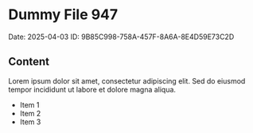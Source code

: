 # Dummy File 947

Date: 2025-04-03
ID: 9B85C998-758A-457F-8A6A-8E4D59E73C2D

## Content

Lorem ipsum dolor sit amet, consectetur adipiscing elit.
Sed do eiusmod tempor incididunt ut labore et dolore magna aliqua.

* Item 1
* Item 2
* Item 3

